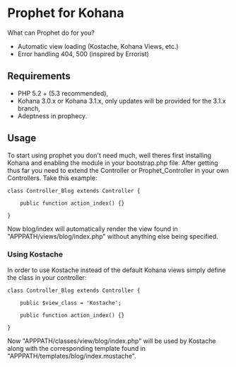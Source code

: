 # Prophet for Kohana

What can Prophet do for you?

*   Automatic view loading (Kostache, Kohana Views, etc.)
*   Error handling 404, 500 (inspired by Errorist)

## Requirements
*   PHP 5.2 + (5.3 recommended),
*   Kohana 3.0.x or Kohana 3.1.x, only updates will be provided
    for the 3.1.x branch,
*   Adeptness in prophecy.

## Usage

To start using prophet you don't need much, well theres first
installing Kohana and enabling the module in your bootstrap.php 
file. After getting thus far you need to extend the 
Controller or Prophet_Controller in your own Controllers. Take 
this example:

    class Controller_Blog extends Controller {
        
        public function action_index() {}
        
    }

Now blog/index will automatically render the view found in 
"APPPATH/views/blog/index.php" without anything else being 
specified.

### Using Kostache

In order to use Kostache instead of the default Kohana views
simply define the class in your controller:

    class Controller_Blog extends Controller {
        
        public $view_class = 'Kostache';
        
        public function action_index() {}
        
    }
    
Now "APPPATH/classes/view/blog/index.php" will be used by 
Kostache along with the corresponding template found in
"APPPATH/templates/blog/index.mustache".